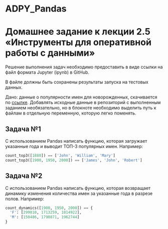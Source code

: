 # ADPY_Pandas

# Домашнее задание к лекции 2.5 «Инструменты для оперативной работы с данными»

Решение выполнения задач необходимо предоставить в виде ссылки на файл формата Jupyter (ipynb) в GitHub.

В файле должны быть сохранены результаты запуска на тестовых данных.

Дано: данные о популярности имен для новорожденных, скачивается по [ссылке](https://www.ssa.gov/oact/babynames/names.zip). Добавлять исходные данные в репозиторий с выполненным заданием необязательно, но в блокноте необходимо выделить путь к файлам в отдельную переменную, которую легко поменять.

## Задача №1
С использованием Pandas написать функцию, которая загружает указанные года и выводит ТОП-3 популярных имен. Например:

```python    
count_top3([1880]) == ['John', 'William', 'Mary']
count_top3([1900, 1950, 2000]) == ['James', 'John', 'Robert']
```      
    
## Задача №2
С использованием Pandas написать функцию, которая возвращает динамику изменения количества имен за указанные года в разрезе полов. Например:

```python      
count_dynamics([1900, 1950, 2000]) == {
  'F': [299810, 1713259, 1814922],
  'M': [150486, 1790871, 1962744]
}
```
